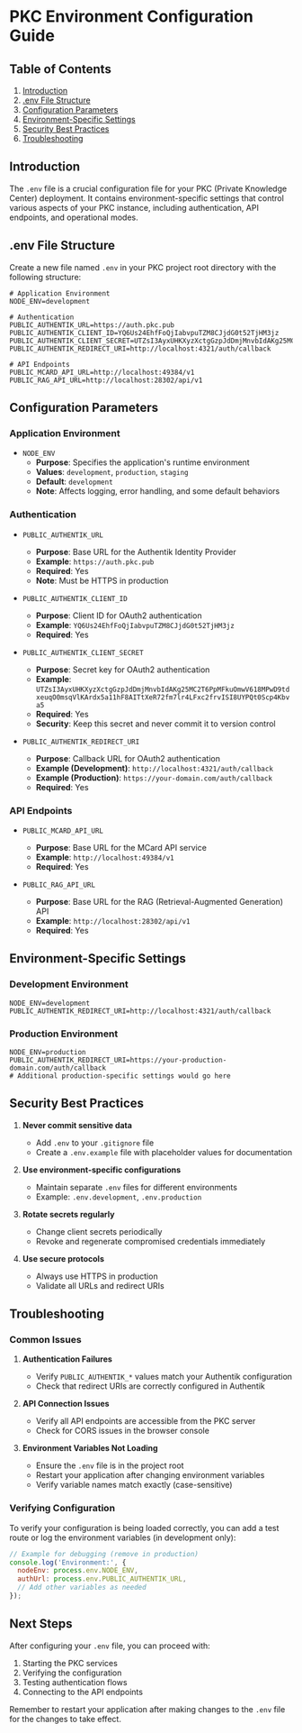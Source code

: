 # PKC Environment Configuration Guide

## Table of Contents
1. [Introduction](#introduction)
2. [.env File Structure](#env-file-structure)
3. [Configuration Parameters](#configuration-parameters)
4. [Environment-Specific Settings](#environment-specific-settings)
5. [Security Best Practices](#security-best-practices)
6. [Troubleshooting](#troubleshooting)

## Introduction

The `.env` file is a crucial configuration file for your PKC (Private Knowledge Center) deployment. It contains environment-specific settings that control various aspects of your PKC instance, including authentication, API endpoints, and operational modes.

## .env File Structure

Create a new file named `.env` in your PKC project root directory with the following structure:

```env
# Application Environment
NODE_ENV=development

# Authentication
PUBLIC_AUTHENTIK_URL=https://auth.pkc.pub
PUBLIC_AUTHENTIK_CLIENT_ID=YQ6Us24EhfFoQjIabvpuTZM8CJjdG0t52TjHM3jz
PUBLIC_AUTHENTIK_CLIENT_SECRET=UTZsI3AyxUHKXyzXctgGzpJdDmjMnvbIdAKg25MC2T6PpMFkuOmwV618MPwD9tdxeuqO0msqVlKArdx5a11hF8AITtXeR72fm7lr4LFxc2frvISI8UYPQt0Scp4Kbva5
PUBLIC_AUTHENTIK_REDIRECT_URI=http://localhost:4321/auth/callback

# API Endpoints
PUBLIC_MCARD_API_URL=http://localhost:49384/v1
PUBLIC_RAG_API_URL=http://localhost:28302/api/v1
```

## Configuration Parameters

### Application Environment
- `NODE_ENV`
  - **Purpose**: Specifies the application's runtime environment
  - **Values**: `development`, `production`, `staging`
  - **Default**: `development`
  - **Note**: Affects logging, error handling, and some default behaviors

### Authentication
- `PUBLIC_AUTHENTIK_URL`
  - **Purpose**: Base URL for the Authentik Identity Provider
  - **Example**: `https://auth.pkc.pub`
  - **Required**: Yes
  - **Note**: Must be HTTPS in production

- `PUBLIC_AUTHENTIK_CLIENT_ID`
  - **Purpose**: Client ID for OAuth2 authentication
  - **Example**: `YQ6Us24EhfFoQjIabvpuTZM8CJjdG0t52TjHM3jz`
  - **Required**: Yes

- `PUBLIC_AUTHENTIK_CLIENT_SECRET`
  - **Purpose**: Secret key for OAuth2 authentication
  - **Example**: `UTZsI3AyxUHKXyzXctgGzpJdDmjMnvbIdAKg25MC2T6PpMFkuOmwV618MPwD9tdxeuqO0msqVlKArdx5a11hF8AITtXeR72fm7lr4LFxc2frvISI8UYPQt0Scp4Kbva5`
  - **Required**: Yes
  - **Security**: Keep this secret and never commit it to version control

- `PUBLIC_AUTHENTIK_REDIRECT_URI`
  - **Purpose**: Callback URL for OAuth2 authentication
  - **Example (Development)**: `http://localhost:4321/auth/callback`
  - **Example (Production)**: `https://your-domain.com/auth/callback`
  - **Required**: Yes

### API Endpoints
- `PUBLIC_MCARD_API_URL`
  - **Purpose**: Base URL for the MCard API service
  - **Example**: `http://localhost:49384/v1`
  - **Required**: Yes

- `PUBLIC_RAG_API_URL`
  - **Purpose**: Base URL for the RAG (Retrieval-Augmented Generation) API
  - **Example**: `http://localhost:28302/api/v1`
  - **Required**: Yes

## Environment-Specific Settings

### Development Environment
```env
NODE_ENV=development
PUBLIC_AUTHENTIK_REDIRECT_URI=http://localhost:4321/auth/callback
```

### Production Environment
```env
NODE_ENV=production
PUBLIC_AUTHENTIK_REDIRECT_URI=https://your-production-domain.com/auth/callback
# Additional production-specific settings would go here
```

## Security Best Practices

1. **Never commit sensitive data**
   - Add `.env` to your `.gitignore` file
   - Create a `.env.example` file with placeholder values for documentation

2. **Use environment-specific configurations**
   - Maintain separate `.env` files for different environments
   - Example: `.env.development`, `.env.production`

3. **Rotate secrets regularly**
   - Change client secrets periodically
   - Revoke and regenerate compromised credentials immediately

4. **Use secure protocols**
   - Always use HTTPS in production
   - Validate all URLs and redirect URIs

## Troubleshooting

### Common Issues

1. **Authentication Failures**
   - Verify `PUBLIC_AUTHENTIK_*` values match your Authentik configuration
   - Check that redirect URIs are correctly configured in Authentik

2. **API Connection Issues**
   - Verify all API endpoints are accessible from the PKC server
   - Check for CORS issues in the browser console

3. **Environment Variables Not Loading**
   - Ensure the `.env` file is in the project root
   - Restart your application after changing environment variables
   - Verify variable names match exactly (case-sensitive)

### Verifying Configuration

To verify your configuration is being loaded correctly, you can add a test route or log the environment variables (in development only):

```javascript
// Example for debugging (remove in production)
console.log('Environment:', {
  nodeEnv: process.env.NODE_ENV,
  authUrl: process.env.PUBLIC_AUTHENTIK_URL,
  // Add other variables as needed
});
```

## Next Steps

After configuring your `.env` file, you can proceed with:
1. Starting the PKC services
2. Verifying the configuration
3. Testing authentication flows
4. Connecting to the API endpoints

Remember to restart your application after making changes to the `.env` file for the changes to take effect.
